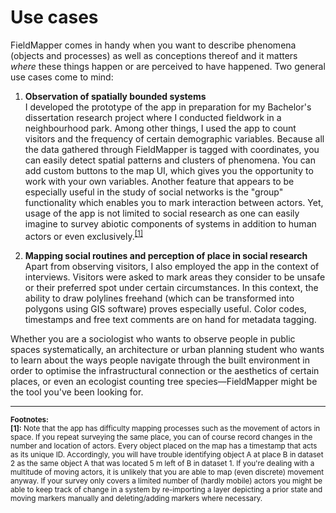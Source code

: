 # Use cases

FieldMapper comes in handy when you want to describe phenomena (objects and processes) as well as conceptions thereof and it matters *where* these things happen or are perceived to have happened. Two general use cases come to mind:
 
1. **Observation of spatially bounded systems**    
I developed the prototype of the app in preparation for my Bachelor's dissertation research project where I conducted fieldwork in a neighbourhood park. Among other things, I used the app to count visitors and the frequency of certain demographic variables. Because all the data gathered through FieldMapper is tagged with coordinates, you can easily detect spatial patterns and clusters of phenomena. You can add custom buttons to the map UI, which gives you the opportunity to work with your own variables. Another feature that appears to be especially useful in the study of social networks is the "group" functionality which enables you to mark interaction between actors.
Yet, usage of the app is not limited to social research as one can easily imagine to survey abiotic components of systems in addition to human actors or even exclusively.<sup>[[1]](#footnote1)</sup> 

2. **Mapping social routines and perception of place in social research**    
Apart from observing visitors, I also employed the app in the context of interviews. Visitors were asked to mark areas they consider to be unsafe or their preferred spot under certain circumstances. In this context, the ability to draw polylines freehand (which can be transformed into polygons using GIS software) proves especially useful. Color codes, timestamps and free text comments are on hand for metadata tagging. 

Whether you are a sociologist who wants to observe people in public spaces systematically, an architecture or urban planning student who wants to learn about the ways people navigate through the built environment in order to optimise the infrastructural connection or the aesthetics of certain places, or even an ecologist counting tree species&mdash;FieldMapper might be the tool you've been looking for.


---
**<sub>Footnotes:</sub>**\
**<sub><a name="footnote1">[1]</a>:</sub>**<sub> Note that the app has difficulty mapping processes such as the movement of actors in space. If you repeat surveying the same place, you can of course record changes in the number and location of actors. Every object placed on the map has a timestamp that acts as its unique ID. Accordingly, you will have trouble identifying object A at place B in dataset 2 as the same object A that was located 5 m left of B in dataset 1. If you're dealing with a multitude of moving actors, it is unlikely that you are able to map (even discrete) movement anyway. If your survey only covers a limited number of (hardly mobile) actors you might be able to keep track of change in a system by re-importing a layer depicting a prior state and moving markers manually and deleting/adding markers where necessary.</sub>
